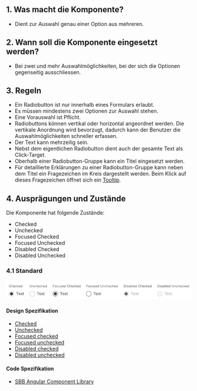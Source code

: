 ## 1. Was macht die Komponente?
* Dient zur Auswahl genau einer Option aus mehreren.


## 2. Wann soll die Komponente eingesetzt werden?
* Bei zwei und mehr Auswahlmöglichkeiten, bei der sich die Optionen gegenseitig ausschliessen.


## 3. Regeln
* Ein Radiobutton ist nur innerhalb eines Formulars erlaubt.
* Es müssen mindestens zwei Optionen zur Auswahl stehen.
* Eine Vorauswahl ist Pflicht.
* Radiobuttons können vertikal oder horizontal angeordnet werden. Die vertikale Anordnung wird bevorzugt, dadurch kann der Benutzer die Auswahlmöglichkeiten schneller erfassen.
* Der Text kann mehrzeilig sein.
* Nebst dem eigentlichen Radiobutton dient auch der gesamte Text als Click-Target.
* Oberhalb einer Radiobutton-Gruppe kann ein Titel eingesetzt werden.
* Für detaillierte Erklärungen zu einer Radiobutton-Gruppe kann neben dem Titel ein Fragezeichen im Kreis dargestellt werden. Beim Klick auf dieses Fragezeichen öffnet sich ein [Tooltip](https://digital.sbb.ch/de/webapps/components/tooltip).


## 4. Ausprägungen und Zustände
Die Komponente hat folgende Zustände:
* Checked
* Unchecked
* Focused Checked
* Focused Unchecked
* Disabled Checked
* Disabled Unchecked

### 4.1 Standard
![Darstellung der Komponente Radiobutton](https://raw.githubusercontent.com/sbb-design-systems/design-system-webapp-documentation/master/documentation/components/radiobutton/images/radiobutton_default.png 'class: image')

#### Design Spezifikation
* [Checked](https://www.sketch.com/s/58b25e4c-bf9c-4f74-973f-503538fcbea2/a/9dlW0z#Inspector)
* [Unchecked](https://www.sketch.com/s/58b25e4c-bf9c-4f74-973f-503538fcbea2/a/Pw1oM8#Inspector)
* [Focused checked](https://www.sketch.com/s/58b25e4c-bf9c-4f74-973f-503538fcbea2/a/gk1Z5j#Inspector)
* [Focused unchecked](https://www.sketch.com/s/58b25e4c-bf9c-4f74-973f-503538fcbea2/a/8jVp08)
* [Disabled checked](https://www.sketch.com/s/58b25e4c-bf9c-4f74-973f-503538fcbea2/a/2q7elA#Inspector)
* [Disabled unchecked](https://www.sketch.com/s/58b25e4c-bf9c-4f74-973f-503538fcbea2/a/MVmM87#Inspector)

#### Code Spezifikation
* [SBB Angular Component Library](https://sbb-angular.app.sbb.ch/business/components/radio-button)
